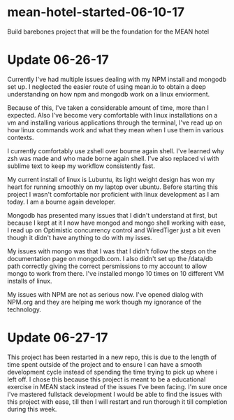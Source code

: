 # mean-hotel-started-06-10-17
Build barebones project that will be the foundation for the MEAN hotel

# Update 06-26-17

Currently I've had multiple issues dealing with my NPM install and mongodb set up. I neglected the easier route of using mean.io to obtain a deep understanding on how npm and mongodb work on a linux enviorment. 

Because of this, I've taken a considerable amount of time, more than I expected. Also I've become very comfortable with linux installations on a vm and installing various applications through the terminal, I've read up on how linux commands work and what they mean when I use them in various contexts. 
 
I currently comfortably use zshell over bourne again shell. I've learned why zsh was made and who made borne again shell. I've also replaced vi with sublime text to keep my workflow consistently fast. 

My current install of linux is Lubuntu, its light weight design has won my heart for running smoothly on my laptop over ubuntu. Before starting this project I wasn't comfortable nor proficient with linux development as I am today. I am a bourne again developer.

Mongodb has presented many issues that I didn't understand at first, but because I kept at it I now have mongod and mongo shell working with ease, I read up on Optimistic concurrency control and WiredTiger just a bit even though it didn't have anything to do with my isses. 

My issues with mongo was that I was that I didn't follow the steps on the documentation page on mongodb.com. I also didn't set up the /data/db path correctly giving the correct persmissions to my account to allow mongo to work from there.  I've installed mongo 10 times on 10 different VM installs of linux. 

My issues with NPM are not as serious now. I've opened dialog with NPM.org and they are helping me work though my ignorance of the technology. 

# Update 06-27-17
This project has been restarted in a new repo, this is due to the length of time spent outside of the project and to ensure I can have a smooth development cycle instead of spending the time trying to pick up where i left off. I chose this because this project is meant to be a educational exercise in MEAN stack instead of the issues I've been facing. I'm sure once I've mastered fullstack development I would be able to find the issues with this project with ease, till then I will restart and run thorough it till completion during this week.
